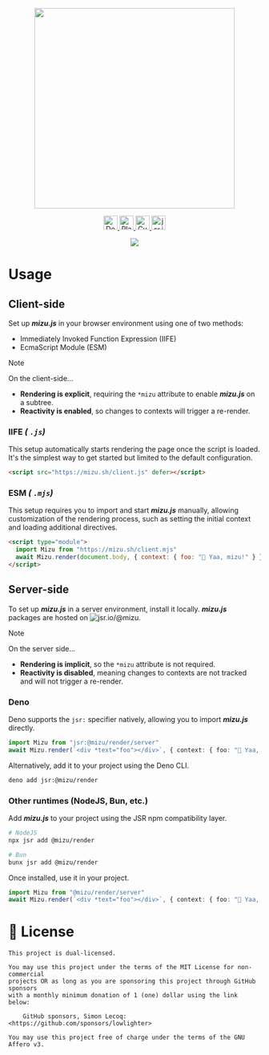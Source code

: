 <p align="center"><a href="https://mizu.sh"><img src="https://mizu.sh/logo.png" width="400"></a></p>

<p align="center">
  <a href="https://mizu.sh">
    <img height="28" src="https://img.shields.io/badge/%F0%9F%93%9A-Documentation-black?labelColor=black" alt="Documentation">
  </a>
  <a href="https://mizu.sh/playground">
    <img height="28" src="https://img.shields.io/badge/%F0%9F%A7%AA-Playground-black?labelColor=black" alt="Playground">
  </a>
  <a href="https://mizu.sh/build">
    <img height="28" src="https://img.shields.io/badge/%F0%9F%94%A7-Custom%20builder-black?labelColor=black" alt="Custom builder">
  </a>
  <a href="https://jsr.io/@mizu">
    <img height="28" src="https://img.shields.io/jsr/v/%40mizu/render?logo=jsr&label=jsr.io&labelColor=black&color=black" alt="jsr.io">
  </a>
</p>

<p align="center"><a href="https://mizu.sh/playground"><img src="https://mizu.sh/demo_browser.png"></a></p>

<!-- @mizu/www/html/mizu/usage.html -->

# Usage

## Client-side

Set up _**mizu.js**_ in your browser environment using one of two methods:

- Immediately Invoked Function Expression (IIFE)
- EcmaScript Module (ESM)

> [!NOTE]
>
> On the client-side...
>
> - **Rendering is explicit**, requiring the `*mizu` attribute to enable _**mizu.js**_ on a subtree.
> - **Reactivity is enabled**, so changes to contexts will trigger a re-render.

### IIFE _( `.js`)_

This setup automatically starts rendering the page once the script is loaded. It's the simplest way to get started but limited to the default configuration.

```html
<script src="https://mizu.sh/client.js" defer></script>
```

### ESM _( `.mjs`)_

This setup requires you to import and start _**mizu.js**_ manually, allowing customization of the rendering process, such as setting the initial context and loading additional directives.

```html
<script type="module">
  import Mizu from "https://mizu.sh/client.mjs"
  await Mizu.render(document.body, { context: { foo: "🌊 Yaa, mizu!" } })
</script>
```

## Server-side

To set up _**mizu.js**_ in a server environment, install it locally. _**mizu.js**_ packages are hosted on ![jsr.io/@mizu](https://jsr.io/@mizu).

> [!NOTE]
>
> On the server side...
>
> - **Rendering is implicit**, so the `*mizu` attribute is not required.
> - **Reactivity is disabled**, meaning changes to contexts are not tracked and will not trigger a re-render.

### Deno

Deno supports the `jsr:` specifier natively, allowing you to import _**mizu.js**_ directly.

```ts
import Mizu from "jsr:@mizu/render/server"
await Mizu.render(`<div *text="foo"></div>`, { context: { foo: "🌊 Yaa, mizu!" } })
```

Alternatively, add it to your project using the Deno CLI.

```bash
deno add jsr:@mizu/render
```

### Other runtimes (NodeJS, Bun, etc.)

Add _**mizu.js**_ to your project using the JSR npm compatibility layer.

```bash
# NodeJS
npx jsr add @mizu/render
```

```bash
# Bun
bunx jsr add @mizu/render
```

Once installed, use it in your project.

```ts
import Mizu from "@mizu/render/server"
await Mizu.render(`<div *text="foo"></div>`, { context: { foo: "🌊 Yaa, mizu!" } })
```

<!-- @mizu/www/html/mizu/usage.html -->

# 📜 License

```
This project is dual-licensed.

You may use this project under the terms of the MIT License for non-commercial
projects OR as long as you are sponsoring this project through GitHub sponsors
with a monthly minimum donation of 1 (one) dollar using the link below:

    GitHub sponsors, Simon Lecoq: <https://github.com/sponsors/lowlighter>

You may use this project free of charge under the terms of the GNU Affero v3.
```
